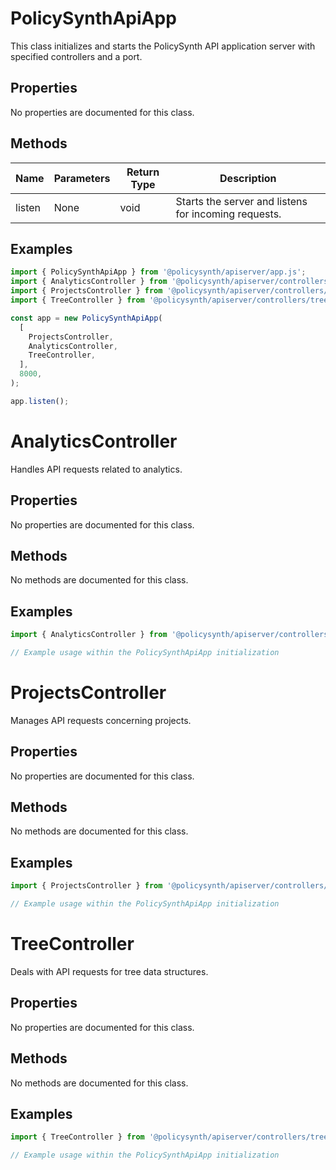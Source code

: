 # PolicySynthApiApp

This class initializes and starts the PolicySynth API application server with specified controllers and a port.

## Properties

No properties are documented for this class.

## Methods

| Name    | Parameters                                         | Return Type | Description                                      |
|---------|----------------------------------------------------|-------------|--------------------------------------------------|
| listen  | None                                               | void        | Starts the server and listens for incoming requests. |

## Examples

```typescript
import { PolicySynthApiApp } from '@policysynth/apiserver/app.js';
import { AnalyticsController } from '@policysynth/apiserver/controllers/analyticsController.js';
import { ProjectsController } from '@policysynth/apiserver/controllers/projectsController.js';
import { TreeController } from '@policysynth/apiserver/controllers/treeController.js';

const app = new PolicySynthApiApp(
  [
    ProjectsController,
    AnalyticsController,
    TreeController,
  ],
  8000,
);

app.listen();
```

# AnalyticsController

Handles API requests related to analytics.

## Properties

No properties are documented for this class.

## Methods

No methods are documented for this class.

## Examples

```typescript
import { AnalyticsController } from '@policysynth/apiserver/controllers/analyticsController.js';

// Example usage within the PolicySynthApiApp initialization
```

# ProjectsController

Manages API requests concerning projects.

## Properties

No properties are documented for this class.

## Methods

No methods are documented for this class.

## Examples

```typescript
import { ProjectsController } from '@policysynth/apiserver/controllers/projectsController.js';

// Example usage within the PolicySynthApiApp initialization
```

# TreeController

Deals with API requests for tree data structures.

## Properties

No properties are documented for this class.

## Methods

No methods are documented for this class.

## Examples

```typescript
import { TreeController } from '@policysynth/apiserver/controllers/treeController.js';

// Example usage within the PolicySynthApiApp initialization
```